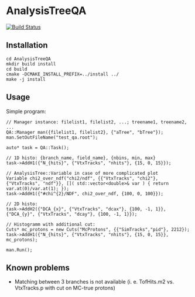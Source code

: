 # AnalysisTreeQA
[![Build Status](https://travis-ci.com/HeavyIonAnalysis/AnalysisTreeQA.svg?branch=master)](https://travis-ci.com/HeavyIonAnalysis/AnalysisTreeQA)

## Installation

    cd AnalysisTreeQA
    mkdir build install
    cd build
    cmake -DCMAKE_INSTALL_PREFIX=../install ../
    make -j install
    
## Usage

Simple program: 

    // Manager instance: filelist1, filelist2, ...; treename1, treename2, ...
    QA::Manager man({filelist1, filelist2}, {"aTree", "bTree"}); 
    man.SetOutFileName("test_qa.root");

    auto* task = QA::Task();

    // 1D histo: {branch_name, field_name}, {nbins, min, max}
    task->AddH1({"N_{hits}", {"VtxTracks", "nhits"}, {15, 0, 15}}); 

    // AnalysisTree::Variable in case of more complicated plot
    Variable chi2_over_ndf("chi2/ndf", {{"VtxTracks", "chi2"}, {"VtxTracks", "ndf"}}, []( std::vector<double>& var ) { return var.at(0)/var.at(1); });
    task->AddH1({"#chi^{2}/NDF", chi2_over_ndf, {100, 0, 100}}); 

    // 2D histo:
    task->AddH2({"DCA_{x}", {"VtxTracks", "dcax"}, {100, -1, 1}}, {"DCA_{y}", {"VtxTracks", "dcay"}, {100, -1, 1}}); 

    // Histogramm with additional cut:
    Cuts* mc_protons = new Cuts("McProtons", {{"SimTracks","pid"}, 2212});
    task->AddH1({"N_{hits}", {"VtxTracks", "nhits"}, {15, 0, 15}}, mc_protons); 

    man.Run();

## Known problems

 - Matching between 3 branches is not available (i. e. TofHits.m2 vs. VtxTracks.p with cut on MC-true protons) 
